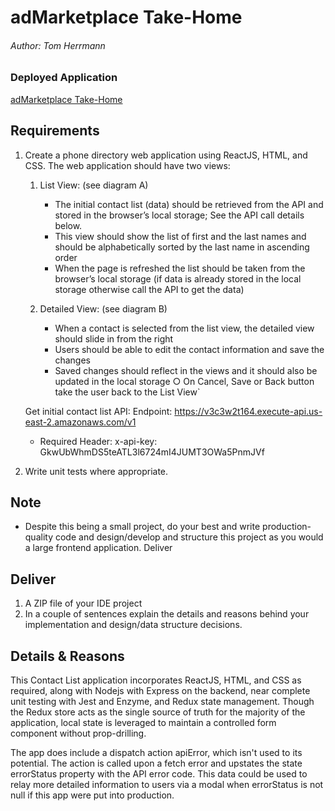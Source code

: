 # adMarketplace Take-Home

###### Author: Tom Herrmann

### Deployed Application

[adMarketplace Take-Home](https://amp-takehome.herokuapp.com/)

## Requirements

1.  Create a phone directory web application using ReactJS, HTML, and CSS. The web application should
    have two views:

    1. List View: (see diagram A)

       - The initial contact list (data) should be retrieved from the API and stored in the
         browser’s local storage; See the API call details below.
       - This view should show the list of first and the last names and should be alphabetically
         sorted by the last name in ascending order
       - When the page is refreshed the list should be taken from the browser’s local storage (if
         data is already stored in the local storage otherwise call the API to get the data)

    2. Detailed View: (see diagram B)
       - When a contact is selected from the list view, the detailed view should slide in from the
         right
       - Users should be able to edit the contact information and save the changes
       - Saved changes should reflect in the views and it should also be updated in the local
         storage
         ○ On Cancel, Save or Back button take the user back to the List View`

    Get initial contact list API:
    Endpoint: https://v3c3w2t164.execute-api.us-east-2.amazonaws.com/v1

    - Required Header: x-api-key: GkwUbWhmDS5teATL3l6724mI4JUMT3OWa5PnmJVf

2.  Write unit tests where appropriate.

## Note

- Despite this being a small project, do your best and write production-quality code and
  design/develop and structure this project as you would a large frontend application.
  Deliver

## Deliver

1. A ZIP file of your IDE project
2. In a couple of sentences explain the details and reasons behind your implementation and design/data structure decisions.

## Details & Reasons

This Contact List application incorporates ReactJS, HTML, and CSS as required, along with Nodejs with Express on the backend, near complete unit testing with Jest and Enzyme, and Redux state management. Though the Redux store acts as the single source of truth for the majority of the application, local state is leveraged to maintain a controlled form component without prop-drilling.

The app does include a dispatch action apiError, which isn't used to its potential. The action is called upon a fetch error and upstates the state errorStatus property with the API error code. This data could be used to relay more detailed information to users via a modal when errorStatus is not null if this app were put into production.
